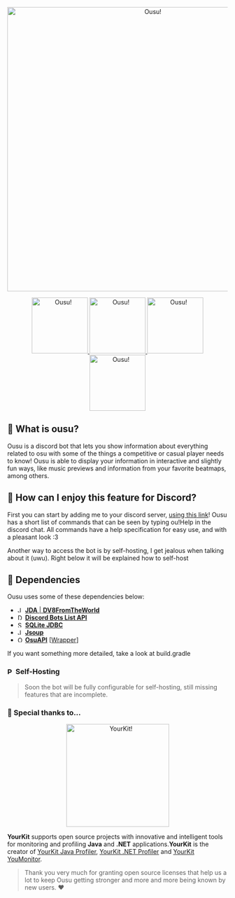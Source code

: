 <p align="center">
<img src="https://i.imgur.com/5OGGeBj.png" alt="Ousu!" width="650"/>
</p>
<p align="center">
 <a href= "https://top.gg/bot/701825726449582192">
     <img src="https://top.gg/api/widget/status/701825726449582192.svg" alt="Ousu!" width="128"/>
 </a>
  <a href= "https://top.gg/bot/701825726449582192">
     <img src="https://top.gg/api/widget/owner/701825726449582192.svg" alt="Ousu!" width="128"/>
 </a>
  <a href= "https://top.gg/bot/701825726449582192">
     <img src="https://top.gg/api/widget/servers/701825726449582192.svg" alt="Ousu!" width="128"/>
 </a>
  <a href= "https://top.gg/bot/701825726449582192">
     <img src="https://top.gg/api/widget/upvotes/701825726449582192.svg" alt="Ousu!" width="128"/>
 </a>
</p>

## :scroll: What is ousu?
Ousu is a discord bot that lets you show information about everything related to osu with some of the things a competitive or casual player needs to know! Ousu is able to display your information in interactive and slightly fun ways, like music previews and information from your favorite beatmaps, among others.

## :drum: How can I enjoy this feature for Discord?
First you can start by adding me to your discord server, [using this link](https://discord.com/oauth2/authorize?client_id=701825726449582192&scope=bot&permissions=1678108752)! Ousu has a short list of commands that can be seen by typing ou!Help in the discord chat. All commands have a help specification for easy use, and with a pleasant look :3

Another way to access the bot is by self-hosting, I get jealous when talking about it (uwu). Right below it will be explained how to self-host

## :jigsaw: Dependencies
 Ousu uses some of these dependencies below:
*  <img src="https://i.imgur.com/79812DA.png" alt="JDA!" width="13"/> [**JDA** | **DV8FromTheWorld**](https://github.com/DV8FromTheWorld/JDA)
*  <img src="https://top.gg/images/dblnew.png" alt="DiscordBotList!" width="13"/> [**Discord Bots List API**](https://github.com/DiscordBotList)
*  <img src="https://i.imgur.com/voP16Za.png" alt="SQLite" width="13"/> [**SQLite JDBC**](https://bitbucket.org/xerial/sqlite-jdbc/downloads/sqlite-jdbc-3.20.1.jar)
*  <img src="https://i.imgur.com/mggNmXu.png" alt="JSoup" width="13"/> [**Jsoup**](https://github.com/jhy/jsoup)
*  <img src="https://i.imgur.com/nl7UCz7.png" alt="Osu!" width="13"/> [**OsuAPI**](https://github.com/ppy/osu-api) [[Wrapper](https://github.com/Cristian-Sknz/Ousu-Api)]

If you want something more detailed, take a look at build.gradle


### <img src="https://i.imgur.com/Lnq89ST.png" alt="Pippi" width="15"/> Self-Hosting
> Soon the bot will be fully configurable for self-hosting, still missing features that are incomplete.

### :dizzy: Special thanks to...
<p align = "center">
<img src="https://www.yourkit.com/images/yklogo.png" alt="YourKit!" width="235"/>

**YourKit** supports open source projects with innovative and intelligent tools for monitoring and profiling **Java** and **.NET** applications.**YourKit** is the creator of [YourKit Java Profiler](https://www.yourkit.com/java/profiler/), [YourKit .NET Profiler](https://www.yourkit.com/.net/profiler/) and [YourKit YouMonitor](https://www.yourkit.com/youmonitor/). 
> Thank you very much for granting open source licenses that help us a lot to keep Ousu getting stronger and more and more being known by new users. :heart:
</p>
